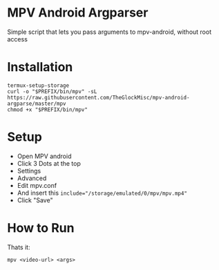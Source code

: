 # MPV Android Argparser
Simple script that lets you pass arguments to mpv-android, without root access

# Installation
```
termux-setup-storage
curl -o "$PREFIX/bin/mpv" -sL https://raw.githubusercontent.com/TheGlockMisc/mpv-android-argparse/master/mpv
chmod +x "$PREFIX/bin/mpv"
```
# Setup
- Open MPV android
- Click 3 Dots at the top
- Settings
- Advanced
- Edit mpv.conf
- And insert this `include="/storage/emulated/0/mpv/mpv.mp4"`
- Click "Save"
# How to Run
Thats it:
```
mpv <video-url> <args>
```
